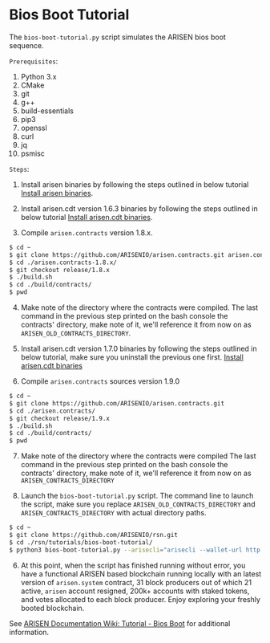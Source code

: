 # Bios Boot Tutorial

The `bios-boot-tutorial.py` script simulates the ARISEN bios boot sequence.

``Prerequisites``:

1. Python 3.x
2. CMake
3. git
4. g++
5. build-essentials
6. pip3
7. openssl
8. curl
9. jq
10. psmisc


``Steps``:

1. Install arisen binaries by following the steps outlined in below tutorial
[Install arisen binaries](https://github.com/ARISENIO/rsn/tree/release/2.0.x#mac-os-x-brew-install).

2. Install arisen.cdt version 1.6.3 binaries by following the steps outlined in below tutorial
[Install arisen.cdt binaries](https://github.com/ARISENIO/arisen.cdt/tree/release/1.6.x#binary-releases).

3. Compile `arisen.contracts` version 1.8.x.

```bash
$ cd ~
$ git clone https://github.com/ARISENIO/arisen.contracts.git arisen.contracts-1.8.x
$ cd ./arisen.contracts-1.8.x/
$ git checkout release/1.8.x
$ ./build.sh
$ cd ./build/contracts/
$ pwd

```

4. Make note of the directory where the contracts were compiled. 
The last command in the previous step printed on the bash console the contracts' directory, make note of it, we'll reference it from now on as `ARISEN_OLD_CONTRACTS_DIRECTORY`.

5. Install arisen.cdt version 1.7.0 binaries by following the steps outlined in below tutorial, make sure you uninstall the previous one first.
[Install arisen.cdt binaries](https://github.com/ARISENIO/arisen.cdt/tree/release/1.7.x#binary-releases)

6. Compile `arisen.contracts` sources version 1.9.0

```bash
$ cd ~
$ git clone https://github.com/ARISENIO/arisen.contracts.git
$ cd ./arisen.contracts/
$ git checkout release/1.9.x
$ ./build.sh
$ cd ./build/contracts/
$ pwd

```

7. Make note of the directory where the contracts were compiled
The last command in the previous step printed on the bash console the contracts' directory, make note of it, we'll reference it from now on as `ARISEN_CONTRACTS_DIRECTORY`


8. Launch the `bios-boot-tutorial.py` script. 
The command line to launch the script, make sure you replace `ARISEN_OLD_CONTRACTS_DIRECTORY` and `ARISEN_CONTRACTS_DIRECTORY` with actual directory paths.

```bash
$ cd ~
$ git clone https://github.com/ARISENIO/rsn.git
$ cd ./rsn/tutorials/bios-boot-tutorial/
$ python3 bios-boot-tutorial.py --arisecli="arisecli --wallet-url http://127.0.0.1:6666 " --aos=aos --awalletd=awalletd --contracts-dir="ARISEN_CONTRACTS_DIRECTORY" --old-contracts-dir="ARISEN_OLD_CONTRACTS_DIRECTORY" -w -a
```

6. At this point, when the script has finished running without error, you have a functional ARISEN based blockchain running locally with an latest version of `arisen.system` contract, 31 block producers out of which 21 active, `arisen` account resigned, 200k+ accounts with staked tokens, and votes allocated to each block producer. Enjoy exploring your freshly booted blockchain.

See [ARISEN Documentation Wiki: Tutorial - Bios Boot](https://github.com/ARISENIO/rsn/wiki/Tutorial-Bios-Boot-Sequence) for additional information.